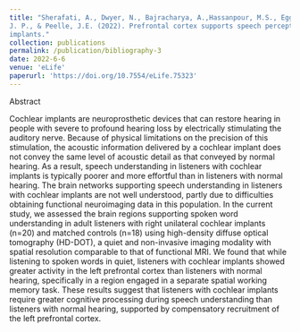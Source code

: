 ```yaml
---
title: "Sherafati, A., Dwyer, N., Bajracharya, A.,Hassanpour, M.S., Eggebrecht, A.T., Firszt, J.B., Culver,
J. P., & Peelle, J.E. (2022). Prefrontal cortex supports speech perception in listeners with cochlear
implants."
collection: publications
permalink: /publication/bibliography-3
date: 2022-6-6
venue: 'eLife'
paperurl: 'https://doi.org/10.7554/eLife.75323'
---
```

Abstract

Cochlear implants are neuroprosthetic devices that can restore hearing in people with severe to profound hearing loss by electrically stimulating the auditory nerve. Because of physical limitations on the precision of this stimulation, the acoustic information delivered by a cochlear implant does not convey the same level of acoustic detail as that conveyed by normal hearing. As a result, speech understanding in listeners with cochlear implants is typically poorer and more effortful than in listeners with normal hearing. The brain networks supporting speech understanding in listeners with cochlear implants are not well understood, partly due to difficulties obtaining functional neuroimaging data in this population. In the current study, we assessed the brain regions supporting spoken word understanding in adult listeners with right unilateral cochlear implants (n=20) and matched controls (n=18) using high-density diffuse optical tomography (HD-DOT), a quiet and non-invasive imaging modality with spatial resolution comparable to that of functional MRI. We found that while listening to spoken words in quiet, listeners with cochlear implants showed greater activity in the left prefrontal cortex than listeners with normal hearing, specifically in a region engaged in a separate spatial working memory task. These results suggest that listeners with cochlear implants require greater cognitive processing during speech understanding than listeners with normal hearing, supported by compensatory recruitment of the left prefrontal cortex.
